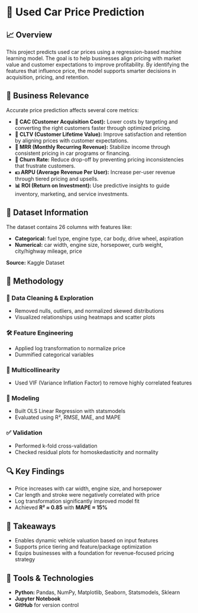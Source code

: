 # 🚗 Used Car Price Prediction

## 📈 Overview

This project predicts used car prices using a regression-based machine learning model. The goal is to help businesses align pricing with market value and customer expectations to improve profitability. By identifying the features that influence price, the model supports smarter decisions in acquisition, pricing, and retention.

## 💼 Business Relevance

Accurate price prediction affects several core metrics:

- **🎯 CAC (Customer Acquisition Cost):** Lower costs by targeting and converting the right customers faster through optimized pricing.
- **🔁 CLTV (Customer Lifetime Value):** Improve satisfaction and retention by aligning prices with customer expectations.
- **📆 MRR (Monthly Recurring Revenue):** Stabilize income through consistent pricing in car programs or financing.
- **🚪 Churn Rate:** Reduce drop-off by preventing pricing inconsistencies that frustrate customers.
- **💵 ARPU (Average Revenue Per User):** Increase per-user revenue through tiered pricing and upsells.
- **📊 ROI (Return on Investment):** Use predictive insights to guide inventory, marketing, and service investments.

## 📂 Dataset Information

The dataset contains 26 columns with features like:

- **Categorical:** fuel type, engine type, car body, drive wheel, aspiration  
- **Numerical:** car width, engine size, horsepower, curb weight, city/highway mileage, price

**Source:** Kaggle Dataset

## 🧪 Methodology

### 🧼 Data Cleaning & Exploration

- Removed nulls, outliers, and normalized skewed distributions  
- Visualized relationships using heatmaps and scatter plots

### 🛠️ Feature Engineering

- Applied log transformation to normalize price  
- Dummified categorical variables

### 🧮 Multicollinearity

- Used VIF (Variance Inflation Factor) to remove highly correlated features

### 🧾 Modeling

- Built OLS Linear Regression with statsmodels  
- Evaluated using R², RMSE, MAE, and MAPE

### ✅ Validation

- Performed k-fold cross-validation  
- Checked residual plots for homoskedasticity and normality

## 🔍 Key Findings

- Price increases with car width, engine size, and horsepower  
- Car length and stroke were negatively correlated with price  
- Log transformation significantly improved model fit  
- Achieved **R² ≈ 0.85** with **MAPE ≈ 15%**

## 🧠 Takeaways

- Enables dynamic vehicle valuation based on input features  
- Supports price tiering and feature/package optimization  
- Equips businesses with a foundation for revenue-focused pricing strategy

## 🧰 Tools & Technologies

- **Python:** Pandas, NumPy, Matplotlib, Seaborn, Statsmodels, Sklearn  
- **Jupyter Notebook**  
- **GitHub** for version control
